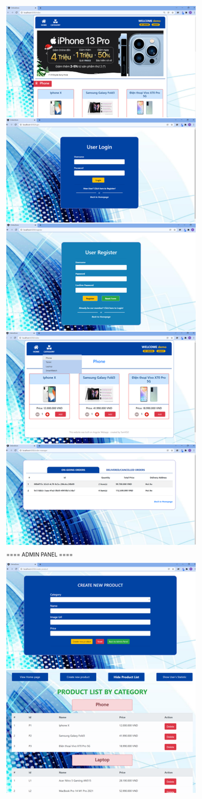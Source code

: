 ![plot](./photos/home.png)
![plot](./photos/login.png)
![plot](./photos/register.png)
![plot](./photos/cat-on-select.png)
![plot](./photos/orders-manager.png)

==== ADMIN PANEL ====

![plot](./photos/product-creation(admin).png)
![plot](./photos/products-manager(admin).png)